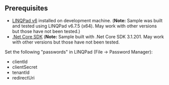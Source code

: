 ## Prerequisites
  
- [LINQPad v6](https://www.linqpad.net/LINQPad6.aspx) installed on development machine.  (**Note:** Sample was built and tested using LINQPad v6.7.5 (x64).  May work with other versions but those have not been tested.)
- [.Net Core SDK](https://dotnet.microsoft.com/download/dotnet-core/3.1) (**Note:** Sample built with .Net Core SDK 3.1.201.  May work with other versions but those have not been tested.

Set the following "passwords" in LINQPad (File -> Password Manager):
  - clientId
  - clientSecret
  - tenantId
  - redirectUri
